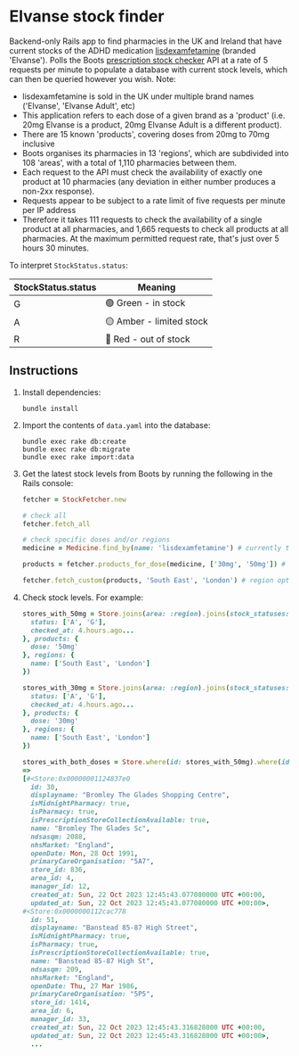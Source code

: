 # Elvanse stock finder

Backend-only Rails app to find pharmacies in the UK and Ireland that have current stocks of the ADHD medication [lisdexamfetamine](https://bnf.nice.org.uk/drugs/lisdexamfetamine-mesilate/) (branded 'Elvanse'). Polls the Boots [prescription stock checker](https://www.boots.com/online/psc/) API at a rate of 5 requests per minute to populate a database with current stock levels, which can then be queried however you wish. Note:
* lisdexamfetamine is sold in the UK under multiple brand names ('Elvanse', 'Elvanse Adult', etc)
* This application refers to each dose of a given brand as a 'product' (i.e. 20mg Elvanse is a product, 20mg Elvanse Adult is a different product).
* There are 15 known 'products', covering doses from 20mg to 70mg inclusive
* Boots organises its pharmacies in 13 'regions', which are subdivided into 108 'areas', with a total of 1,110 pharmacies between them.
* Each request to the API must check the availability of exactly one product at 10 pharmacies (any deviation in either number produces a non-2xx response).
* Requests appear to be subject to a rate limit of five requests per minute per IP address
* Therefore it takes 111 requests to check the availability of a single product at all pharmacies, and 1,665 requests to check all products at all pharmacies. At the maximum permitted request rate, that's just over 5 hours 30 minutes.

To interpret `StockStatus.status`:

| **StockStatus.status** | **Meaning**              |
|------------------------|--------------------------|
| G                      | 🟢 Green - in stock      |
| A                      | 🟡 Amber - limited stock |
| R                      | 🔴 Red - out of stock    |

## Instructions

1. Install dependencies:
    ```console
    bundle install
    ```
1. Import the contents of `data.yaml` into the database:
    ```console
    bundle exec rake db:create
    bundle exec rake db:migrate
    bundle exec rake import:data
    ```
1. Get the latest stock levels from Boots by running the following in the Rails console:
    ```ruby
    fetcher = StockFetcher.new

    # check all
    fetcher.fetch_all

    # check specific doses and/or regions
    medicine = Medicine.find_by(name: 'lisdexamfetamine') # currently this is the only medicine

    products = fetcher.products_for_dose(medicine, ['30mg', '50mg']) # dose options are 20mg, 30mg, 40mg, 50mg, 60mg and 70mg

    fetcher.fetch_custom(products, 'South East', 'London') # region options are "Central England", "East of England", "Ireland", "London", "Northern England and NI", "Scotland", "South East", "Specialist Pharmacy", "Travel", "Unassigned", "Wales", "Wales Merseyside West Midlands", "West of Scotland"
    ```
1. Check stock levels. For example:
    ```ruby
    stores_with_50mg = Store.joins(area: :region).joins(stock_statuses: :product).where(stock_statuses: {
      status: ['A', 'G'],
      checked_at: 4.hours.ago...
    }, products: {
      dose: '50mg'
    }, regions: {
      name: ['South East', 'London']
    })

    stores_with_30mg = Store.joins(area: :region).joins(stock_statuses: :product).where(stock_statuses: {
      status: ['A', 'G'],
      checked_at: 4.hours.ago...
    }, products: {
      dose: '30mg'
    }, regions: {
      name: ['South East', 'London']
    })

    stores_with_both_doses = Store.where(id: stores_with_50mg).where(id: stores_with_30mg).distinct
    =>
    [#<Store:0x00000001124837e0
      id: 30,
      displayname: "Bromley The Glades Shopping Centre",
      isMidnightPharmacy: true,
      isPharmacy: true,
      isPrescriptionStoreCollectionAvailable: true,
      name: "Bromley The Glades Sc",
      ndsasqm: 2088,
      nhsMarket: "England",
      openDate: Mon, 28 Oct 1991,
      primaryCareOrganisation: "5A7",
      store_id: 836,
      area_id: 4,
      manager_id: 12,
      created_at: Sun, 22 Oct 2023 12:45:43.077080000 UTC +00:00,
      updated_at: Sun, 22 Oct 2023 12:45:43.077080000 UTC +00:00>,
    #<Store:0x0000000112cac778
      id: 51,
      displayname: "Banstead 85-87 High Street",
      isMidnightPharmacy: true,
      isPharmacy: true,
      isPrescriptionStoreCollectionAvailable: true,
      name: "Banstead 85-87 High St",
      ndsasqm: 209,
      nhsMarket: "England",
      openDate: Thu, 27 Mar 1986,
      primaryCareOrganisation: "5P5",
      store_id: 1414,
      area_id: 6,
      manager_id: 33,
      created_at: Sun, 22 Oct 2023 12:45:43.316828000 UTC +00:00,
      updated_at: Sun, 22 Oct 2023 12:45:43.316828000 UTC +00:00>,
      ...
    ```
